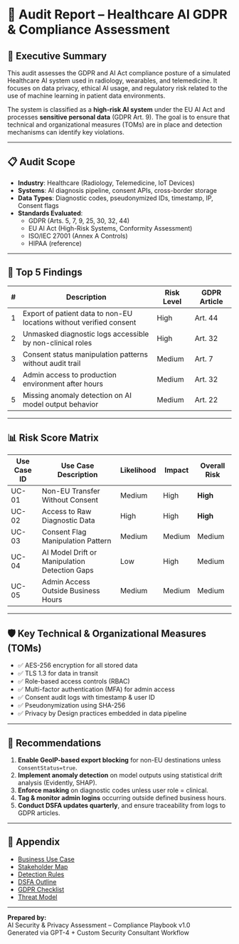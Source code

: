 
# 🧾 Audit Report – Healthcare AI GDPR & Compliance Assessment

## 🧠 Executive Summary

This audit assesses the GDPR and AI Act compliance posture of a simulated Healthcare AI system used in radiology, wearables, and telemedicine. It focuses on data privacy, ethical AI usage, and regulatory risk related to the use of machine learning in patient data environments.

The system is classified as a **high-risk AI system** under the EU AI Act and processes **sensitive personal data** (GDPR Art. 9). The goal is to ensure that technical and organizational measures (TOMs) are in place and detection mechanisms can identify key violations.

---

## 📋 Audit Scope

- **Industry**: Healthcare (Radiology, Telemedicine, IoT Devices)
- **Systems**: AI diagnosis pipeline, consent APIs, cross-border storage
- **Data Types**: Diagnostic codes, pseudonymized IDs, timestamp, IP, Consent flags
- **Standards Evaluated**:
  - GDPR (Arts. 5, 7, 9, 25, 30, 32, 44)
  - EU AI Act (High-Risk Systems, Conformity Assessment)
  - ISO/IEC 27001 (Annex A Controls)
  - HIPAA (reference)

---

## 🚨 Top 5 Findings

| # | Description                                         | Risk Level | GDPR Article |
|---|-----------------------------------------------------|------------|---------------|
| 1 | Export of patient data to non-EU locations without verified consent | High | Art. 44 |
| 2 | Unmasked diagnostic logs accessible by non-clinical roles | High | Art. 32 |
| 3 | Consent status manipulation patterns without audit trail | Medium | Art. 7 |
| 4 | Admin access to production environment after hours | Medium | Art. 32 |
| 5 | Missing anomaly detection on AI model output behavior | Medium | Art. 22 |

---

## 📊 Risk Score Matrix

| Use Case ID | Use Case Description                          | Likelihood | Impact | Overall Risk |
|-------------|------------------------------------------------|------------|--------|---------------|
| UC-01       | Non-EU Transfer Without Consent                | Medium     | High   | **High**      |
| UC-02       | Access to Raw Diagnostic Data                  | High       | High   | **High**      |
| UC-03       | Consent Flag Manipulation Pattern              | Medium     | Medium | Medium        |
| UC-04       | AI Model Drift or Manipulation Detection Gaps  | Low        | High   | Medium        |
| UC-05       | Admin Access Outside Business Hours            | Medium     | Medium | Medium        |

---

## 🛡️ Key Technical & Organizational Measures (TOMs)

- ✅ AES-256 encryption for all stored data
- ✅ TLS 1.3 for data in transit
- ✅ Role-based access controls (RBAC)
- ✅ Multi-factor authentication (MFA) for admin access
- ✅ Consent audit logs with timestamp & user ID
- ✅ Pseudonymization using SHA-256
- ✅ Privacy by Design practices embedded in data pipeline

---

## 🎯 Recommendations

1. **Enable GeoIP-based export blocking** for non-EU destinations unless `ConsentStatus=true`.
2. **Implement anomaly detection** on model outputs using statistical drift analysis (Evidently, SHAP).
3. **Enforce masking** on diagnostic codes unless user role = clinical.
4. **Tag & monitor admin logins** occurring outside defined business hours.
5. **Conduct DSFA updates quarterly**, and ensure traceability from logs to GDPR articles.

---

## 📎 Appendix

- [Business Use Case](../00_Use_Case/Business_Use_Case.md)
- [Stakeholder Map](../00_Use_Case/Stakeholder_Analysis.md)
- [Detection Rules](../04_Detection_Rules/Detection_Rules.md)
- [DSFA Outline](../04_Detection_Rules/DSFA_Outline.md)
- [GDPR Checklist](../03_Checklists/GDPR_Checklist.md)
- [Threat Model](../03_Checklists/Threat_Model.md)

---

**Prepared by:**  
AI Security & Privacy Assessment – Compliance Playbook v1.0  
Generated via GPT-4 + Custom Security Consultant Workflow
